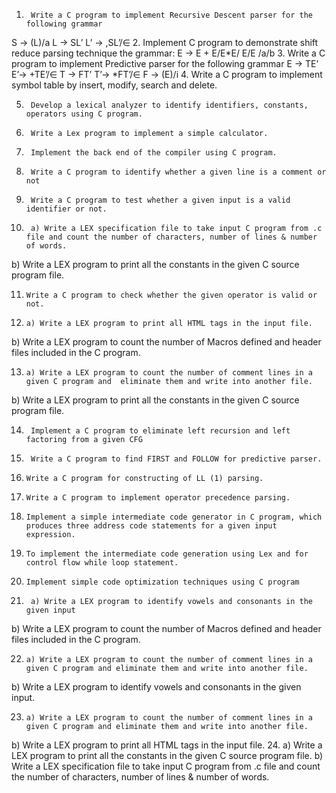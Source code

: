 1.		Write a C program to implement Recursive Descent parser for the following grammar
 S → (L)/a
 L → SL’
 L’ → ,SL’/∈
2.		Implement C program to demonstrate shift reduce parsing technique the grammar:
E → E + E/E*E/ E/E /a/b
3.		Write a C program to implement Predictive parser for the following grammar
 E → TE’
 E’→ +TE’/∈
 T → FT’
 T’→ *FT’/∈
 F → (E)/i
4.		Write a C program to implement symbol table by insert, modify, search and delete.

5.		Develop a lexical analyzer to identify identifiers, constants, operators using C program.

6.		Write a Lex program to implement a simple calculator.

7.		Implement the back end of the compiler using C program.

8.		Write a C program to identify whether a given line is a comment or not

9.		Write a C program to test whether a given input is a valid identifier or not.

10.		 a) Write a LEX specification file to take input C program from .c file and count the number of characters, number of lines & number of words.
b) Write a LEX program to print all the constants in the given C source program file.

11.		Write a C program to check whether the given operator is valid or not.

12.		a) Write a LEX program to print all HTML tags in the input file.
b) Write a LEX program to count the number of Macros defined and header files included in the C program.

13.		a) Write a LEX program to count the number of comment lines in a given C program and  eliminate them and write into another file.
b) Write a LEX program to print all the constants in the given C source program file.

14.		 Implement a C program to eliminate left recursion and left factoring from a given CFG

15.		 Write a C program to find FIRST and FOLLOW for predictive parser.

16.		Write a C program for constructing of LL (1) parsing.

17.		Write a C program to implement operator precedence parsing.

18.		Implement a simple intermediate code generator in C program, which produces three address code statements for a given input expression.

19.		To implement the intermediate code generation using Lex and for control flow while loop statement.

20.		Implement simple code optimization techniques using C program

21.		 a) Write a LEX program to identify vowels and consonants in the given input
  b) Write a LEX program to count the number of Macros defined and header files included in the C program.

22.		a) Write a LEX program to count the number of comment lines in a given C program and eliminate them and write into another file.
b) Write a LEX program to identify vowels and consonants in the given input.

23.		a) Write a LEX program to count the number of comment lines in a given C program and eliminate them and write into another file.
b) Write a LEX program to print all HTML tags in the input file.
24.		a) Write a LEX program to print all the constants in the given C source program file.
b) Write a LEX specification file to take input C program from .c file and count the number of characters, number of lines & number of words.
       
